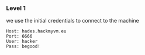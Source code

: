### Level 1

we use the initial credentials to connect to the machine

    Host: hades.hackmyvm.eu
    Port: 6666
    User: hacker
    Pass: begood!
